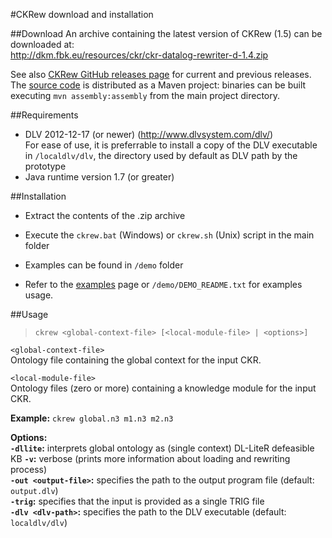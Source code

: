 #CKRew download and installation

##Download
An archive containing the latest version of CKRew (1.5) can be downloaded at:  
http://dkm.fbk.eu/resources/ckr/ckr-datalog-rewriter-d-1.4.zip

See also [CKRew GitHub releases page](https://github.com/dkmfbk/ckrew/releases) for current and previous releases.  
The [source code](https://github.com/dkmfbk/ckrew) is distributed as a Maven project: binaries can be built executing `mvn assembly:assembly` from the main project directory.

##Requirements

- DLV 2012-12-17 (or newer) (http://www.dlvsystem.com/dlv/)  
  For ease of use, it is preferrable to install a copy of the DLV executable in 
  `/localdlv/dlv`, the directory used by default as DLV path by the prototype
- Java runtime version 1.7 (or greater)

##Installation

- Extract the contents of the .zip archive
- Execute the `ckrew.bat` (Windows) or `ckrew.sh` (Unix) script in the main folder  
   
- Examples can be found in `/demo` folder
- Refer to the [examples](demos.html) page or `/demo/DEMO_README.txt` for examples usage.

##Usage

> `ckrew <global-context-file> [<local-module-file> | <options>]`

`<global-context-file>`  
  Ontology file containing the global context for the input CKR.

`<local-module-file>`  
  Ontology files (zero or more) containing a knowledge module for the input CKR.

**Example:** `ckrew global.n3 m1.n3 m2.n3`  

**Options:**  
 **`-dllite`:** interprets global ontology as (single context) DL-LiteR defeasible KB
 **`-v`:** verbose (prints more information about loading and rewriting process)  
 **`-out <output-file>`:** specifies the path to the output program file (default: `output.dlv`)  
 **`-trig`:** specifies that the input is provided as a single TRIG file   
 **`-dlv <dlv-path>`:** specifies the path to the DLV executable (default: `localdlv/dlv`)  

